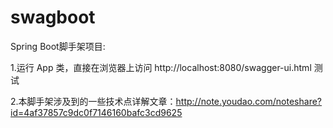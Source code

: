 # swagboot
Spring Boot脚手架项目:

1.运行 App 类，直接在浏览器上访问 http://localhost:8080/swagger-ui.html 测试

2.本脚手架涉及到的一些技术点详解文章：http://note.youdao.com/noteshare?id=4af37857c9dc0f7146160bafc3cd9625
